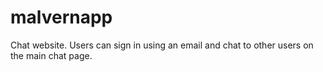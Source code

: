 # malvernapp
Chat website. Users can sign in using an email and chat to other users on the main chat page.
